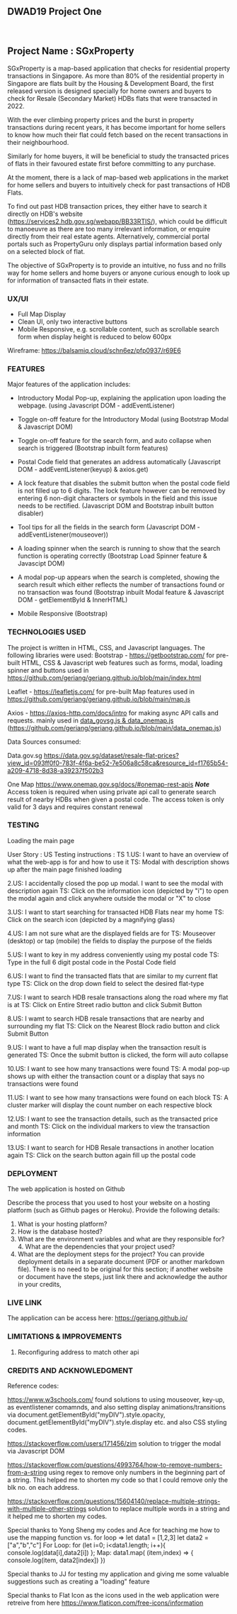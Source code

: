 <h2>DWAD19 Project One</h2><br>
<h2><b>Project Name : SGxProperty</h2></b>

SGxProperty is a map-based application that checks for residential property transactions in Singapore. As more than 80% of the residential property in Singapore are flats built by the Housing & Development Board, the first released version is designed specially for home owners and buyers to check for Resale (Secondary Market) HDBs flats that were transacted in 2022. 

With the ever climbing property prices and the burst in property transactions during recent years, it has become important for home sellers to know how much their flat could fetch based on the recent transactions in their neighbourhood. 

Similarly for home buyers, it will be beneficial to study the transacted prices of flats in their favoured estate first before committing to any purchase.

At the moment, there is a lack of map-based web applications in the market for home sellers and buyers to intuitively check for past transactions of HDB Flats. 

To find out past HDB transaction prices, they either have to search it directly on HDB's website (https://services2.hdb.gov.sg/webapp/BB33RTIS/), which could be difficult to manoeuvre as there are too many irrelevant information, or enquire directly from their real estate agents. Alternatively, commercial portal portals such as PropertyGuru only displays partial information based only on a selected block of flat. 

The objective of SGxProperty is to provide an intuitive, no fuss and no frills way for home sellers and home buyers or anyone curious enough to look up for information of transacted flats in their estate.

<h3>UX/UI</h3>

- Full Map Display
- Clean UI, only two interactive buttons
- Mobile Responsive, e.g. scrollable content, such as scrollable search form when display height is reduced to below 600px

Wireframe:
https://balsamiq.cloud/schn6ez/pfp0937/r69E6


<h3>FEATURES</h3>

Major features of the application includes:

- Introductory Modal Pop-up, explaining the application upon loading the webpage. (using Javascript DOM - addEventListener)

- Toggle on-off feature for the Introductory Modal (using Bootstrap Modal & Javascript DOM)

- Toggle on-off feature for the search form, and auto collapse when search is triggered (Bootstrap inbuilt form features)

- Postal Code field that generates an address automatically (Javascript DOM - addEventListener(keyup) & axios.get)

- A lock feature that disables the submit button when the postal code field is not filled up to 6 digits. The lock feature however can be removed by   entering 6 non-digit characters or symbols in the field and this issue needs to be rectified. (Javascript DOM and Bootstrap inbuilt button disabler)

- Tool tips for all the fields in the search form (Javascript DOM - addEventListener(mouseover))

- A loading spinner when the search is running to show that the search function is operating correctly (Bootstrap Load Spinner feature & Javascipt DOM)

- A modal pop-up appears when the search is completed, showing the search result which either reflects the number of transactions found or no transaction was found (Bootstrap inbuilt Modal feature & Javascript DOM - getElementById & InnerHTML)

- Mobile Responsive (Bootstrap)


<h3>TECHNOLOGIES USED</h3>

The project is written in HTML, CSS, and Javascript languages. 
The following libraries were used:
Bootstrap - https://getbootstrap.com/ for pre-built HTML, CSS & Javascript web features such as forms, modal, loading spinner and buttons
used in https://github.com/geriang/geriang.github.io/blob/main/index.html

Leaflet - https://leafletjs.com/ for pre-built Map features
used in https://github.com/geriang/geriang.github.io/blob/main/map.js

Axios - https://axios-http.com/docs/intro for making async API calls and requests.
mainly used in [data_govsg.js & data_onemap.js](https://github.com/geriang/geriang.github.io/blob/main/data_govsg.js) (https://github.com/geriang/geriang.github.io/blob/main/data_onemap.js)

Data Sources consumed:

Data.gov.sg
https://data.gov.sg/dataset/resale-flat-prices?view_id=093ff0f0-783f-4f6a-be52-7e506a8c58ca&resource_id=f1765b54-a209-4718-8d38-a39237f502b3

One Map
https://www.onemap.gov.sg/docs/#onemap-rest-apis
***Note***
Access token is required when using private api call to generate search result of nearby HDBs when given a postal code. 
The access token is only valid for 3 days and requires constant renewal


<h3>TESTING</h3>

Loading the main page 

User Story : US
Testing instructions : TS
1.US: I want to have an overview of what the web-app is for and how to use it 
  TS: Modal with description shows up after the main page finished loading

2.US: I accidentally closed the pop up modal. I want to see the modal with description again
  TS: Click on the information icon (depicted by "i") to open the modal again and click anywhere outside the modal or "X" to close

3.US: I want to start searching for transacted HDB Flats near my home
  TS: Click on the search icon (depicted by a magnifying glass)
  
4.US: I am not sure what are the displayed fields are for
  TS: Mouseover (desktop) or tap (mobile) the fields to display the purpose of the fields
  
5.US: I want to key in my address conveniently using my postal code
  TS: Type in the full 6 digit postal code in the Postal Code field
  
6.US: I want to find the transacted flats that are similar to my current flat type
  TS: Click on the drop down field to select the desired flat-type
  
7.US: I want to search HDB resale transactions along the road where my flat is at 
  TS: Click on Entire Street radio button and click Submit Button
  
8.US: I wamt to search HDB resale transactions that are nearby and surrounding my flat
  TS: Click on the Nearest Block radio button and click Submit Button

9.US: I want to have a full map display when the transaction result is generated
  TS: Once the submit button is clicked, the form will auto collapse 

10.US: I want to see how many transactions were found
   TS: A modal pop-up shows up with either the transaction count or a display that says no transactions were found

11.US: I want to see how many transactions were found on each block
   TS: A cluster marker will display the count number on each respective block

12.US: I want to see the transaction details, such as the transacted price and month
   TS: Click on the individual markers to view the transaction information

13.US: I want to search for HDB Resale transactions in another location again
   TS: Click on the search button again fill up the postal code

<h3>DEPLOYMENT</h3>

The web application is hosted on Github

Describe the process that you used to host your website on a hosting platform (such as Github pages or Heroku). Provide the following details: 
1. What is your hosting platform? 
2. How is the database hosted? 
3. What are the environment variables and what are they responsible for? 4. What are the dependencies that your project used? 
5. What are the deployment steps for the project? 
You can provide deployment details in a separate document (PDF or another markdown file). There is no need to be original for this section; if another website or document have the steps, just link there and acknowledge the author in your credits, 

<h3>LIVE LINK</h3>

The application can be access here: https://geriang.github.io/

<h3>LIMITATIONS & IMPROVEMENTS</h3>

1. Reconfiguring address to match other api

<h3>CREDITS AND ACKNOWLEDGMENT</h3>

Reference codes:

https://www.w3schools.com/
found solutions to using mouseover, key-up, as eventlistener comamnds, and also setting display animations/transitions via
document.getElementById("myDIV").style.opacity, document.getElementById("myDIV").style.display etc. and also CSS styling codes.

https://stackoverflow.com/users/171456/zim
solution to trigger the modal via Javascript DOM

https://stackoverflow.com/questions/4993764/how-to-remove-numbers-from-a-string
using regex to remove only numbers in the beginning part of a string. This helped me to shorten my code so that I could remove only the blk no. on each address.

https://stackoverflow.com/questions/15604140/replace-multiple-strings-with-multiple-other-strings
solution to replace multiple words in a string and it helped me to shorten my codes.

Special thanks to Yong Sheng my codes and Ace for teaching me how to use the mapping function vs. for loop 
=>  let data1 = [1,2,3]
    let data2 = ["a","b","c"]
For Loop:
    for (let i=0; i<data1.length; i++){
        console.log(data[i],data2[i])
    };
Map:
    data1.map( (item,index) => {
        console.log(item, data2[index])
    })

Special thanks to JJ for testing my application and giving me some valuable suggestions such as creating a "loading" feature

Special thanks to Flat Icon as the icons used in the web application were retreive from here https://www.flaticon.com/free-icons/information
